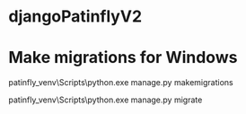# djangoPatinflyV2

# Make migrations for Windows
patinfly_venv\Scripts\python.exe manage.py makemigrations

patinfly_venv\Scripts\python.exe manage.py migrate 
